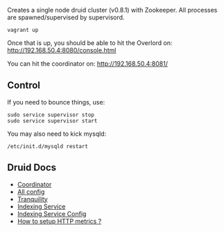 Creates a single node druid cluster (v0.8.1) with Zookeeper.
All processes are spawned/supervised by supervisord.

`vagrant up`

Once that is up, you should be able to hit the Overlord on:
http://192.168.50.4:8080/console.html

You can hit the coordinator on:
http://192.168.50.4:8081/

Control
---

If you need to bounce things, use:

```
sudo service supervisor stop
sudo service supervisor start
```

You may also need to kick mysqld:

```
/etc/init.d/mysqld restart
```






Druid Docs
---
- [Coordinator](http://druid.io/docs/latest/Coordinator.html)
- [All config](http://druid.io/docs/latest/Configuration.html)
- [Tranquility](https://github.com/druid-io/tranquility)
- [Indexing Service](http://druid.io/docs/latest/Indexing-Service.html)
- [Indexing Service Config](http://druid.io/docs/latest/Indexing-Service-Config.html)
- [How to setup HTTP metrics ?](https://groups.google.com/forum/#!topic/druid-development/bgWDDJDg574)
